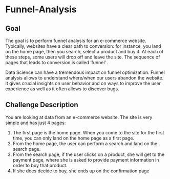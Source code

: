 # Funnel-Analysis

## Goal

The goal is to perform funnel analysis for an e-commerce website.
Typically, websites have a clear path to conversion: for instance, you land on the home page, then you search, select a product and buy it. At each of these steps, some users will drop off and leave the site. The sequence of pages that leads to conversion is called ‘funnel’ .

Data Science can have a tremendous impact on funnel optimization. 
Funnel analysis allows to understand where/when our users abandon the website. It gives crucial insights on user behavior and on ways to improve the user experience as well as it often allows to discover bugs.

## Challenge Description

You are looking at data from an e-commerce website. The site is very simple and has just 4 pages:
1. The first page is the home page. When you come to the site for the first time, you can only land on the home page as a first page.
2. From the home page, the user can perform a search and land on the search page.
3. From the search page, if the user clicks on a product, she will get to the payment page, where she is asked to provide payment information in order to buy that product.
4. If she does decide to buy, she ends up on the confirmation page